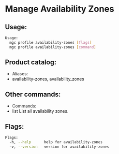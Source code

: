 # Manage Availability Zones

## Usage:
```bash
Usage:
  mgc profile availability-zones [flags]
  mgc profile availability-zones [command]
```

## Product catalog:
- Aliases:
- availability-zones, availability_zones

## Other commands:
- Commands:
- list        List all availability zones.

## Flags:
```bash
Flags:
  -h, --help      help for availability-zones
  -v, --version   version for availability-zones
```

